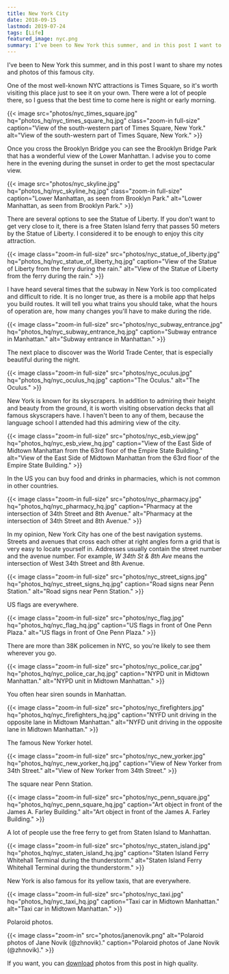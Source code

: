 ```yaml
---
title: New York City
date: 2018-09-15
lastmod: 2019-07-24
tags: [Life]
featured_image: nyc.png 
summary: I’ve been to New York this summer, and in this post I want to share my notes and photos of this famous city.
---
```


I’ve been to New York this summer, and in this post I want to share my notes and photos of this famous city. 

One of the most well-known NYC attractions is Times Square, so it's worth visiting this place just to see it on your own. There were a lot of people there, so I guess that the best time to come here is night or early morning.

{{< image src="photos/nyc_times_square.jpg" hq="photos_hq/nyc_times_square_hq.jpg" class="zoom-in full-size" caption="View of the south-western part of Times Square, New York." alt="View of the south-western part of Times Square, New York." >}}

Once you cross the Brooklyn Bridge you can see the Brooklyn Bridge Park that has a wonderful view of the Lower Manhattan. I advise you to come here in the evening during the sunset in order to get the most spectacular view.

{{< image src="photos/nyc_skyline.jpg" hq="photos_hq/nyc_skyline_hq.jpg" class="zoom-in full-size" caption="Lower Manhattan, as seen from Brooklyn Park." alt="Lower Manhattan, as seen from Brooklyn Park." >}}

There are several options to see the Statue of Liberty. If you don’t want to get very close to it, there is a free Staten Island ferry that passes 50 meters by the Statue of Liberty. I considered it to be enough to enjoy this city attraction.

{{< image class="zoom-in full-size" src="photos/nyc_statue_of_liberty.jpg" hq="photos_hq/nyc_statue_of_liberty_hq.jpg" caption="View of the Statue of Liberty from the ferry during the rain." alt="View of the Statue of Liberty from the ferry during the rain." >}}

I have heard several times that the subway in New York is too complicated and difficult to ride. It is no longer true, as there is a mobile app that helps you build routes. It will tell you what trains you should take, what the hours of operation are, how many changes you'll have to make during the ride.

{{< image class="zoom-in full-size" src="photos/nyc_subway_entrance.jpg" hq="photos_hq/nyc_subway_entrance_hq.jpg" caption="Subway entrance in Manhattan." alt="Subway entrance in Manhattan." >}}

The next place to discover was the World Trade Center, that is especially beautiful during the night.

{{< image class="zoom-in full-size" src="photos/nyc_oculus.jpg" hq="photos_hq/nyc_oculus_hq.jpg" caption="The Oculus." alt="The Oculus." >}}

New York is known for its skyscrapers. In addition to admiring their height and beauty from the ground, it is worth visiting observation decks that all famous skyscrapers have. I haven't been to any of them, because the language school I attended had this admiring view of the city.

{{< image class="zoom-in full-size" src="photos/nyc_esb_view.jpg" hq="photos_hq/nyc_esb_view_hq.jpg" caption="View of the East Side of Midtown Manhattan from the 63rd floor of the Empire State Building." alt="View of the East Side of Midtown Manhattan from the 63rd floor of the Empire State Building." >}}

In the US you can buy food and drinks in pharmacies, which is not common in other countries.

{{< image class="zoom-in full-size" src="photos/nyc_pharmacy.jpg" hq="photos_hq/nyc_pharmacy_hq.jpg" caption="Pharmacy at the intersection of 34th Street and 8th Avenue." alt="Pharmacy at the intersection of 34th Street and 8th Avenue." >}}

In my opinion, New York City has one of the best navigation systems. Streets and avenues that cross each other at right angles form a grid that is very easy to locate yourself in. Addresses usually contain the street number and the avenue number. For example, _W 34th St & 8th Ave_ means the intersection of West 34th Street and 8th Avenue.

{{< image class="zoom-in full-size" src="photos/nyc_street_signs.jpg" hq="photos_hq/nyc_street_signs_hq.jpg" caption="Road signs near Penn Station." alt="Road signs near Penn Station." >}}

US flags are everywhere.

{{< image class="zoom-in full-size" src="photos/nyc_flag.jpg" hq="photos_hq/nyc_flag_hq.jpg" caption="US flags in front of One Penn Plaza." alt="US flags in front of One Penn Plaza." >}}

There are more than 38K policemen in NYC, so you're likely to see them wherever you go.

{{< image class="zoom-in full-size" src="photos/nyc_police_car.jpg" hq="photos_hq/nyc_police_car_hq.jpg" caption="NYPD unit in Midtown Manhattan." alt="NYPD unit in Midtown Manhattan." >}}

You often hear siren sounds in Manhattan.

{{< image class="zoom-in full-size" src="photos/nyc_firefighters.jpg" hq="photos_hq/nyc_firefighters_hq.jpg" caption="NYFD unit driving in the opposite lane in Midtown Manhattan." alt="NYFD unit driving in the opposite lane in Midtown Manhattan." >}}

The famous New Yorker hotel.

{{< image class="zoom-in full-size" src="photos/nyc_new_yorker.jpg" hq="photos_hq/nyc_new_yorker_hq.jpg" caption="View of New Yorker from 34th Street." alt="View of New Yorker from 34th Street." >}}

The square near Penn Station.

{{< image class="zoom-in full-size" src="photos/nyc_penn_square.jpg" hq="photos_hq/nyc_penn_square_hq.jpg" caption="Art object in front of the James A. Farley Building." alt="Art object in front of the James A. Farley Building." >}}

A lot of people use the free ferry to get from Staten Island to Manhattan.

{{< image class="zoom-in full-size" src="photos/nyc_staten_island.jpg" hq="photos_hq/nyc_staten_island_hq.jpg" caption="Staten Island Ferry Whitehall Terminal during the thunderstorm." alt="Staten Island Ferry Whitehall Terminal during the thunderstorm." >}}

New York is also famous for its yellow taxis, that are everywhere.

{{< image class="zoom-in full-size" src="photos/nyc_taxi.jpg" hq="photos_hq/nyc_taxi_hq.jpg" caption="Taxi car in Midtown Manhattan." alt="Taxi car in Midtown Manhattan." >}}

Polaroid photos.

{{< image class="zoom-in" src="photos/janenovik.png" alt="Polaroid photos of Jane Novik (@zhnovik)." caption="Polaroid photos of Jane Novik (@zhnovik)." >}}

If you want, you can [download](nyc_photos.7z) photos from this post in high quality.